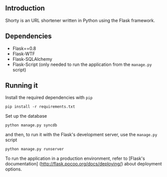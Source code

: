 ## Introduction

Shorty is an URL shortener written in Python using the Flask framework.

## Dependencies

- Flask==0.8
- Flask-WTF
- Flask-SQLAlchemy
- Flask-Script (only needed to run the application from the `manage.py` script)

## Running it

Install the required dependencies with `pip`

    pip install -r requirements.txt

Set up the database

    python manage.py syncdb

and then, to run it with the Flask's development server, use the `manage.py` script

    python manage.py runserver

To run the application in a production environment, refer to [Flask's documentation]
(http://flask.pocoo.org/docs/deploying/)
about deployment options.
